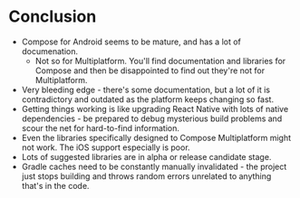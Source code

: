 # Conclusion

- Compose for Android seems to be mature, and has a lot of
  documenation.
  - Not so for Multiplatform. You'll find documentation and libraries
    for Compose and then be disappointed to find out they're not for
    Multiplatform.
- Very bleeding edge - there's some documentation, but a lot of it is
  contradictory and outdated as the platform keeps changing so fast.
- Getting things working is like upgrading React Native with lots of
  native dependencies - be prepared to debug mysterious build problems
  and scour the net for hard-to-find information.
- Even the libraries specifically designed to Compose Multiplatform
  might not work. The iOS support especially is poor.
- Lots of suggested libraries are in alpha or release candidate stage.
- Gradle caches need to be constantly manually invalidated - the
  project just stops building and throws random errors unrelated to
  anything that's in the code.
